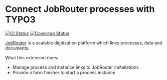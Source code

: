 # Connect JobRouter processes with TYPO3

[![CI Status](https://github.com/brotkrueml/typo3-jobrouter-process/workflows/CI/badge.svg?branch=master)](https://github.com/brotkrueml/typo3-jobrouter-process/actions?query=workflow%3ACI)
[![Coverage Status](https://coveralls.io/repos/github/brotkrueml/typo3-jobrouter-process/badge.svg?branch=master)](https://coveralls.io/github/brotkrueml/typo3-jobrouter-process?branch=master)

[JobRouter](https://www.jobrouter.com/) is a scalable digitization
platform which links processes, data and documents.

What this extension does:
  * Manage process and instance links to JobRouter installations
  * Provide a form finisher to start a process instance
